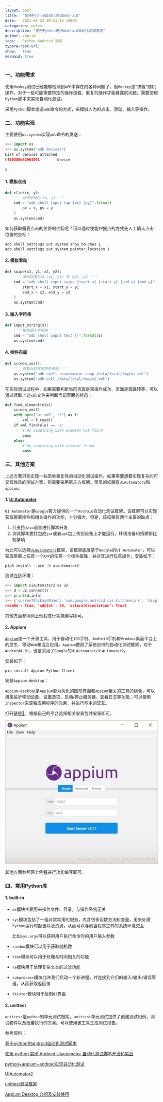 ```yaml
---
layout: post
title:  "使用Python自动化测试Android"
date:   2021-06-23 09:51:15 +0800
categories: notes
description: "使用Python进行Android自动化测试笔记"
author: zburid
tags:   Python Android 测试
typora-root-url: ..
show:   true
mermaid: true
---
```



### 一、功能需求

使用`Monkey`测试已经能够检测到`APP`中存在的各种问题了，但`Monkey`是“搞怪”随机操作，对于一些可能需要特定的操作流程、重复的操作才能暴露的问题，需要使用`Python`脚本来实现自动化测试。

采用`Python`脚本发送`adb`命令的方式，来模拟人为的点击、滑动、输入等操作。



### 二、功能实现

主要使用`os.system`实现`adb`命令的发送：

```python
>>> import os
>>> os.system("adb devices")
List of devices attached
0f10380e82964091        device

0
```



#### 1. 模拟点击

```python
def click(x, y):
    ''' 点击坐标为 (x, y) '''
    cmd = "adb shell input tap {px} {py}".format(
        px = x, py = y
    )
    os.system(cmd)
```

如何获取需要点击的位置的坐标呢？可以通过使能`TP`报点的方式先人工确认点击位置的坐标：

```shell
adb shell settings put system show_touches 1
adb shell settings put system pointer_location 1
```



#### 2. 模拟滑动

```python
def swipe(x1, y1, x2, y2):
    ''' 滑动范围为从 (x1, y1) 到 (x2, y2) '''
    cmd = "adb shell input swipe {start_x} {start_y} {end_x} {end_y}".format(
        start_x = x1, start_y = y1
        end_x = x2, end_y = y2
    )
    os.system(cmd)
```



#### 3. 输入字符串

```python
def input_string(s):
    ''' 模拟输入字符串 '''
    cmd = "adb shell input text {}".format(s)
    os.system(cmd)
```



#### 4. 控件布局

```python
def screen_xml():
    ''' 获取当前界面控件布局 '''
    os.system("adb shell uiautomator dump /data/local/tmp/ui.xml")
    os.system("adb pull /data/local/tmp/ui.xml")
```

在实际测试过程中，如果需要判断当前页面是否操作成功、页面是否跳转等，可以通过读取上述`xml`文件来判断当前页面的状态：

```python
def find_element(ele):
    screen_xml()
    with open("ui.xml", "r") as f:
        xml = f.read()
    if xml.find(ele) == -1:
        # Do something with element not found
        pass
    else:
        # Do something with element found
        pass
```



### 三、其他方案

上述方案只能实现一些简单重复性的自动化测试操作，如果需要想要实现复杂的可交互性质的测试方案，则需要采用第三方框架。常见的框架有`UiAutomator2`和`appium`。



#### 1. [UI Automator ][UI_Automator_website]

`UI Automator`是`Google`官方提供的一个`Android`自动化测试框架。该框架可以实现获取屏幕控件和相关操作的功能，十分强大。但是，该框架有两个主要的缺点：

1. 只支持`java`语言进行脚本开发
2. 测试脚本要打包成`jar`或者`apk`包上传到设备上才能运行，环境准备和搭建都比较繁琐

为此可以选择[`UiAutomator2`][uiautomator2_website]框架，该框架底层基于`Google`的`UI Automator`，可以获取屏幕上任意一个`APP`的任意一个控件属性，并对其进行任意操作，安装如下：

```shell
pip3 install --pre -U uiautomator2
```

测试连接环境：

```python
>>> import uiautomator2 as u2
>>> d = u2.connect()
>>> print(d.info)
>>> {'currentPackageName': 'com.google.android.car.kitchensink', 'displayHeight': 912, 'displayRotation': 0, 'displaySizeDpX': 1280, 'displaySizeDpY': 720, 'displayWidth': 1920, 'productName': 'mek_8q_car', 'sc
reenOn': True, 'sdkInt': 29, 'naturalOrientation': True}
```

其他方面参照网上例程进行功能编写即可。



#### 2. Appium

[`Appium`][appium_website]是一个开源工具，用于自动化`iOS`手机、`Android`手机和`Windows`桌面平台上的原生、移动`Web`和混合应用。`Appium`使用了系统自带的自动化测试框架，对于`Android4.3+`，也是采用了`Google`的`UiAutomator/UiAutomator2`。

安装如下：

```shell
pip install Appium-Python-Client
```

安装`Appium-desktop`：

`Appium-desktop`是`Appium`更为优化的图形界面和`Appium`相关的工具的组合，可以用来监听移动设备、设置选项、启动/停止服务器、查看日志等功能；可以使用`Inspector`来查看应用程序的元素，并进行基本的交互。

打开[链接🔗][appium_desktop_releases]，根据自己的平台选择相关安装包并安装即可。

![Appium_home][appium_home]

其他方面参照网上例程进行功能编写即可。



### 四、常用Python库

#### 1. built-in

* `os`模块主要用来操作文件、目录，与操作系统无关

* `sys`模块包括了一组非常实用的服务，内含很多函数方法和变量，用来处理`Python`运行时配置以及资源，从而可以与前当程序之外的系统环境交互

  比如`sys.argv`可以获得用户执行命令时的用户输入参数

* `random`模块可以用于获取随机数

* `time`模块可以用于处理与时间相关的功能

* `re`模块用于处理复杂文本的过滤功能

* `subprocess`模块允许我们启动一个新进程，并连接到它们的输入/输出/错误管道，从而获取返回值

* `tkinter`模块用于绘制`UI`界面



#### 2. unittest

`unittest`是`python`的单元测试框架，`unittest`单元测试提供了创建测试用例，测试套件以及批量执行的方案。可以使用该工具生成测试报告。



参考资料：

[基于python的android自动化测试脚本](https://blog.csdn.net/HappinessCat/article/details/84134284)

[使用 python 实现 Android Uiautomator 自动化测试脚本开发和实战](https://testerhome.com/articles/21317)

[python+appium+android实现自动化测试](https://www.cnblogs.com/weibgg/p/13660117.html)

[UIAutomator2](https://www.jianshu.com/p/e5ed2ddb3f27)

[unittest测试框架](https://blog.csdn.net/weixin_43688527/article/details/106723142)

[Appium Desktop 介绍及安装使用](https://blog.csdn.net/linlu_home/article/details/79172208)



[UI_Automator_website]: https://developer.android.google.cn/training/testing/ui-automator
[uiautomator2_website]: https://github.com/openatx/uiautomator2
[appium_website]: http://appium.io/
[appium_desktop_releases]: https://github.com/appium/appium-desktop/releases

[appium_home]: /images/appium_home.jpg
